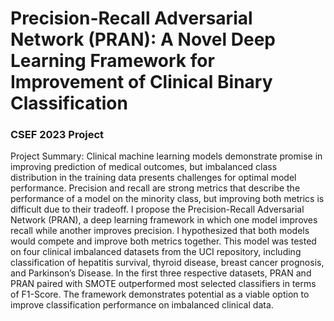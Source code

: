 # Precision-Recall Adversarial Network (PRAN): A Novel Deep Learning Framework for Improvement of Clinical Binary Classification

### CSEF 2023 Project

Project Summary: Clinical machine learning models demonstrate promise in improving prediction of medical outcomes, but imbalanced class distribution in the training data presents challenges for optimal model performance. Precision and recall are strong metrics that describe the performance of a model on the minority class, but improving both metrics is difficult due to their tradeoff. I propose the Precision-Recall Adversarial Network (PRAN), a deep learning framework in which one model improves recall while another improves precision. I hypothesized that both models would compete and improve both metrics together. This model was tested on four clinical imbalanced datasets from the UCI repository, including classification of hepatitis survival, thyroid disease, breast cancer prognosis, and Parkinson’s Disease. In the first three respective datasets, PRAN and PRAN paired with SMOTE outperformed most selected classifiers in terms of F1-Score. The framework demonstrates potential as a viable option to improve classification performance on imbalanced clinical data.
